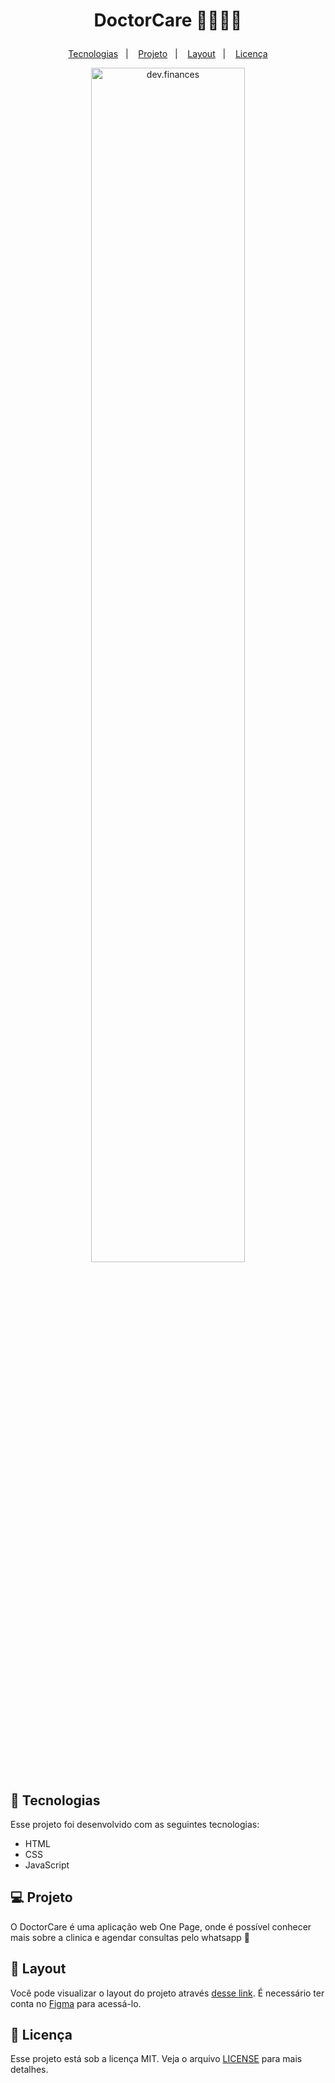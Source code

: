 <h1 align="center">
  <p width="220px">DoctorCare 👩‍⚕️👨‍⚕️</p>
</h1>

<p align="center">
  <a href="#-tecnologias">Tecnologias</a>&nbsp;&nbsp;&nbsp;|&nbsp;&nbsp;&nbsp;
  <a href="#-projeto">Projeto</a>&nbsp;&nbsp;&nbsp;|&nbsp;&nbsp;&nbsp;
  <a href="#-layout">Layout</a>&nbsp;&nbsp;&nbsp;|&nbsp;&nbsp;&nbsp;
  <a href="#memo-licença">Licença</a>
</p>


<p align="center">
  <img alt="dev.finances" src="https://user-images.githubusercontent.com/89326652/198071770-b658af18-395b-4365-a0a0-f13d9874adfc.png" width="70%">
</p>


## 🚀 Tecnologias

Esse projeto foi desenvolvido com as seguintes tecnologias:

- HTML
- CSS
- JavaScript

## 💻 Projeto

O DoctorCare é uma aplicação web One Page, onde é possível conhecer mais sobre a clinica e agendar consultas pelo whatsapp 📱

## 🔖 Layout

Você pode visualizar o layout do projeto através [desse link](https://bit.ly/3N7w8xC). É necessário ter conta no [Figma](https://figma.com) para acessá-lo.

## :memo: Licença

Esse projeto está sob a licença MIT. Veja o arquivo [LICENSE](LICENSE.md) para mais detalhes.
